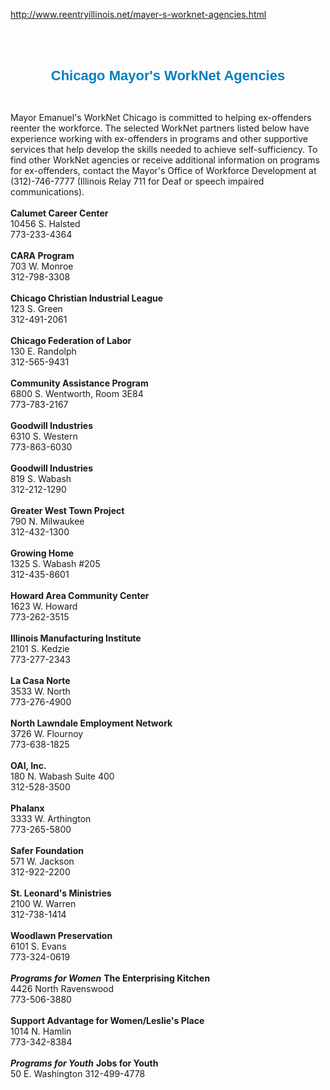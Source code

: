 http://www.reentryillinois.net/mayer-s-worknet-agencies.html
<P style="TEXT-ALIGN: center">&nbsp;</P>
<P>&nbsp;</P>
<P style="TEXT-ALIGN: center"><SPAN style="FONT-SIZE: 18px; FONT-FAMILY: Arial,Helvetica,sans-serif; COLOR: rgb(41,41,41); LINE-HEIGHT: 22px"><SPAN style="FONT-SIZE: 22px; FONT-WEIGHT: bold; LINE-HEIGHT: 27px"><SPAN style="COLOR: rgb(0,128,192)">Chicago Mayor's WorkNet Agencies</SPAN></SPAN></SPAN><BR></P>
<P>&nbsp; <BR></P>
<P class=MsoNormal style="MARGIN: 0in 0in 0pt"><SPAN><SPAN><SPAN style="FONT-SIZE: 14px; LINE-HEIGHT: 17px">Mayor Emanuel's WorkNet Chicago is committed to helping ex-offenders reenter the workforce. The selected WorkNet partners listed below have experience working with ex-offenders in programs and other supportive services that help develop the skills needed to achieve self-sufficiency. To find other WorkNet agencies or receive additional information on programs for ex-offenders, contact the Mayor's Office of Workforce Development at (312)-746-7777 (Illinois Relay 711 for Deaf or speech impaired communications). </SPAN><BR></SPAN><BR><SPAN title="" style="FONT-WEIGHT: bold">Calumet Career Center</SPAN><BR>10456 S. Halsted<BR>773-233-4364</SPAN><SPAN title="" style="FONT-WEIGHT: bold"><BR><BR><SPAN>CARA Program</SPAN></SPAN><BR><SPAN>703 W. Monroe<BR>312-798-3308<BR><BR><SPAN title="" style="FONT-WEIGHT: bold">Chicago Christian Industrial League</SPAN><BR>123 S. Green<BR>312-491-2061</SPAN><SPAN title="" style="FONT-WEIGHT: bold"><BR><BR><SPAN>Chicago Federation of Labor</SPAN></SPAN><BR><SPAN>130 E. Randolph<BR>312-565-9431</SPAN><SPAN title="" style="FONT-WEIGHT: bold"><BR><BR><SPAN>Community Assistance Program</SPAN></SPAN><BR><SPAN>6800 S. Wentworth, Room 3E84<BR>773-783-2167</SPAN><SPAN title="" style="FONT-WEIGHT: bold"><BR><BR><SPAN>Goodwill Industries</SPAN></SPAN><BR><SPAN>6310 S. Western<BR>773-863-6030</SPAN><SPAN title="" style="FONT-WEIGHT: bold"><BR><BR><SPAN>Goodwill Industries</SPAN></SPAN><BR><SPAN>819 S. Wabash<BR>312-212-1290<BR><BR><SPAN title="" style="FONT-WEIGHT: bold">Greater West Town Project</SPAN><BR>790 N. Milwaukee<BR>312-432-1300</SPAN><SPAN title="" style="FONT-WEIGHT: bold"><BR><BR><SPAN>Growing Home</SPAN></SPAN><BR><SPAN>1325 S. Wabash #205<BR>312-435-8601</SPAN><SPAN title="" style="FONT-WEIGHT: bold"><BR><BR><SPAN>Howard Area Community Center</SPAN></SPAN><BR><SPAN>1623 W. Howard<BR>773-262-3515</SPAN><SPAN title="" style="FONT-WEIGHT: bold"><BR><BR><SPAN>Illinois Manufacturing Institute</SPAN></SPAN><BR><SPAN>2101 S. Kedzie<BR>773-277-2343</SPAN><SPAN title="" style="FONT-WEIGHT: bold"><BR><BR><SPAN>La Casa Norte</SPAN></SPAN><BR><SPAN>3533 W. North<BR>773-276-4900<BR><BR><SPAN title="" style="FONT-WEIGHT: bold">North Lawndale Employment Network</SPAN><BR>3726 W. Flournoy<BR>773-638-1825</SPAN><SPAN title="" style="FONT-WEIGHT: bold"><BR><BR><SPAN>OAI, Inc.</SPAN></SPAN><BR><SPAN>180 N. Wabash Suite 400<BR>312-528-3500</SPAN><SPAN title="" style="FONT-WEIGHT: bold"><BR><BR><SPAN>Phalanx</SPAN></SPAN><BR><SPAN>3333 W. Arthington<BR>773-265-5800</SPAN><SPAN title="" style="FONT-WEIGHT: bold"><BR><BR><SPAN>Safer Foundation</SPAN></SPAN><BR><SPAN>571 W. Jackson<BR>312-922-2200</SPAN><SPAN title="" style="FONT-WEIGHT: bold"><BR><BR><SPAN>St. Leonard's Ministries</SPAN></SPAN><BR><SPAN>2100 W. Warren<BR>312-738-1414</SPAN><SPAN title="" style="FONT-WEIGHT: bold"><BR><BR><SPAN>Woodlawn Preservation</SPAN></SPAN><BR><SPAN>6101 S. Evans<BR>773-324-0619<BR><BR><SPAN title="" style="FONT-WEIGHT: bold"><SPAN title="" style="FONT-STYLE: italic">Programs for Women</SPAN></SPAN> <SPAN title="" style="FONT-WEIGHT: bold">The Enterprising Kitchen</SPAN><BR>4426 North Ravenswood<BR>773-506-3880</SPAN><SPAN title="" style="FONT-WEIGHT: bold"><BR><BR><SPAN>Support Advantage for Women/Leslie's Place</SPAN></SPAN><BR><SPAN>1014 N. Hamlin<BR>773-342-8384 <BR></SPAN></P>
<P class=MsoNormal style="MARGIN: 0in 0in 0pt"><SPAN><SPAN title="" style="FONT-WEIGHT: bold"><SPAN title="" style="FONT-STYLE: italic"><BR></SPAN></SPAN></SPAN></P>
<P class=MsoNormal style="MARGIN: 0in 0in 0pt"><SPAN><SPAN title="" style="FONT-WEIGHT: bold"><SPAN title="" style="FONT-STYLE: italic">Programs for Youth</SPAN></SPAN> <SPAN title="" style="FONT-WEIGHT: bold">Jobs for Youth</SPAN><BR>50 E. Washington 312-499-4778</SPAN></P><BR>
<DIV class=clr></DIV>

